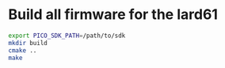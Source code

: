 # Build all firmware for the lard61

```sh
export PICO_SDK_PATH=/path/to/sdk
mkdir build
cmake ..
make
```
